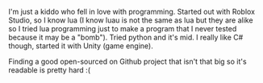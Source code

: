 I'm just a kiddo who fell in love with programming.
Started out with Roblox Studio, so I know lua (I know luau is not the same as lua but they are alike so I tried lua programming just to make a program that I never tested because it may be a "bomb").
Tried python and it's mid.
I really like C# though, started it with Unity (game engine).

Finding a good open-sourced on Github project that isn't that big so it's readable is pretty hard :(
